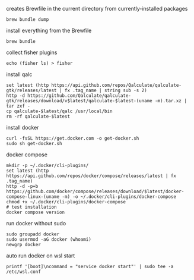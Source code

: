 creates Brewfile in the current directory from currently-installed packages
```
brew bundle dump
```

install everything from the Brewfile
```
brew bundle
```

collect fisher plugins
```
echo (fisher ls) > fisher
```

install qalc
```
set latest (http https://api.github.com/repos/Qalculate/qalculate-gtk/releases/latest | fx .tag_name | string sub -s 2)
http -d https://github.com/Qalculate/qalculate-gtk/releases/download/v$latest/qalculate-$latest-(uname -m).tar.xz | tar zxf -
cp qalculate-$latest/qalc /usr/local/bin
rm -rf qalculate-$latest
```

install docker
```
curl -fsSL https://get.docker.com -o get-docker.sh
sudo sh get-docker.sh
```

docker compose
```
mkdir -p ~/.docker/cli-plugins/
set latest (http https://api.github.com/repos/docker/compose/releases/latest | fx .tag_name)
http -d -p=b https://github.com/docker/compose/releases/download/$latest/docker-compose-linux-(uname -m) -o ~/.docker/cli-plugins/docker-compose
chmod +x ~/.docker/cli-plugins/docker-compose
# test installation
docker compose version
```

run docker without sudo
```
sudo groupadd docker
sudo usermod -aG docker (whoami)
newgrp docker
```

auto run docker on wsl start
```
printf '[boot]\ncommand = "service docker start"' | sudo tee -a /etc/wsl.conf
```
